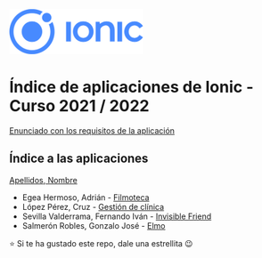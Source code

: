 <img width="240px" src="ionic.png">

# Índice de aplicaciones de Ionic - Curso 2021 / 2022

[Enunciado con los requisitos de la aplicación](trabajo_ionic_v3.pdf)

## Índice a las aplicaciones

[Apellidos, Nombre](#)

* Egea Hermoso, Adrián - [Filmoteca](https://github.com/AdrianEgeaHermoso/filmotecaApp)
* López Pérez, Cruz - [Gestión de clínica](https://github.com/mcruzlp/ClinicaNiloIonicApp)
* Sevilla Valderrama, Fernando Iván - [Invisible Friend](https://github.com/feseva/invisibleFriendApp)
* Salmerón Robles, Gonzalo José - [Elmo](https://github.com/gonzalosalmeron/elmoApp)




:star: Si te ha gustado este repo, dale una estrellita :wink:
